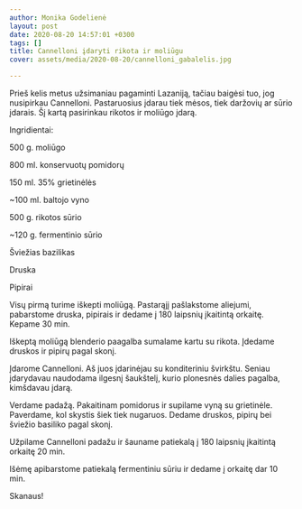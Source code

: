 ```yaml
---
author: Monika Godelienė
layout: post
date: 2020-08-20 14:57:01 +0300
tags: []
title: Cannelloni įdaryti rikota ir moliūgu
cover: assets/media/2020-08-20/cannelloni_gabalelis.jpg

---
```

Prieš kelis metus užsimaniau pagaminti Lazaniją, tačiau baigėsi tuo, jog nusipirkau Cannelloni. Pastaruosius įdarau tiek mėsos, tiek daržovių ar sūrio įdarais. Šį kartą pasirinkau rikotos ir moliūgo įdarą.

Ingridientai:

500 g. moliūgo

800 ml. konservuotų pomidorų 

150 ml. 35% grietinėlės

\~100 ml. baltojo vyno

500 g. rikotos sūrio

\~120 g. fermentinio sūrio

Šviežias bazilikas

Druska

Pipirai

Visų pirmą turime iškepti moliūgą. Pastarąjį pašlakstome aliejumi, pabarstome druska, pipirais ir dedame į 180 laipsnių įkaitintą orkaitę. Kepame 30 min.

Iškeptą moliūgą blenderio paagalba sumalame kartu su rikota. Įdedame druskos ir pipirų pagal skonį.

Įdarome Cannelloni. Aš juos įdarinėjau su konditeriniu švirkštu. Seniau įdarydavau naudodama ilgesnį šaukštelį, kurio plonesnės dalies pagalba, kimšdavau įdarą.

Verdame padažą. Pakaitinam pomidorus ir supilame vyną su grietinėle. Paverdame, kol skystis šiek tiek nugaruos. Dedame druskos, pipirų bei šviežio basiliko pagal skonį.

Užpilame Cannelloni padažu ir šauname patiekalą į 180 laipsnių įkaitintą orkaitę 20 min.

Išėmę apibarstome patiekalą fermentiniu sūriu ir dedame į orkaitę dar 10 min.

Skanaus!